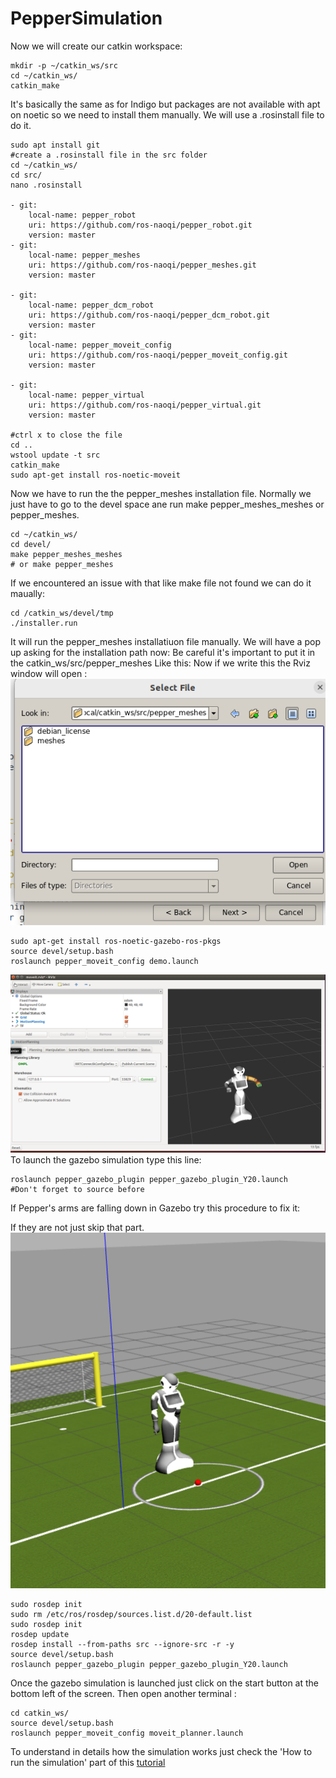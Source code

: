 # PepperSimulation



Now we will create our catkin workspace:

```
mkdir -p ~/catkin_ws/src
cd ~/catkin_ws/
catkin_make
```
It's basically the same as for Indigo but packages are not available with apt on noetic so we need to install them manually.
We will use a .rosinstall file to do it.
```
sudo apt install git
#create a .rosinstall file in the src folder
cd ~/catkin_ws/
cd src/
nano .rosinstall

- git:
    local-name: pepper_robot
    uri: https://github.com/ros-naoqi/pepper_robot.git
    version: master
- git:
    local-name: pepper_meshes
    uri: https://github.com/ros-naoqi/pepper_meshes.git
    version: master

- git:
    local-name: pepper_dcm_robot
    uri: https://github.com/ros-naoqi/pepper_dcm_robot.git
    version: master
- git:
    local-name: pepper_moveit_config
    uri: https://github.com/ros-naoqi/pepper_moveit_config.git
    version: master
    
- git:
    local-name: pepper_virtual
    uri: https://github.com/ros-naoqi/pepper_virtual.git
    version: master

#ctrl x to close the file
cd ..
wstool update -t src
catkin_make
sudo apt-get install ros-noetic-moveit
```
Now we have to run the the pepper_meshes installation file. 
Normally we just have to go to the devel space ane run make pepper_meshes_meshes or pepper_meshes.
```
cd ~/catkin_ws/
cd devel/
make pepper_meshes_meshes
# or make pepper_meshes
```
If we encountered an issue with that like make file not found we can do it maually:
```
cd /catkin_ws/devel/tmp
./installer.run 
```
It will run the pepper_meshes installatiuon file manually.
We will have a pop up asking for the installation path now:
Be careful it's important to put it in the catkin_ws/src/pepper_meshes
Like this:
Now if we write this the Rviz window will open :
![Terminal image](https://github.com/ValentinPFR/Intership_Defence_Report/blob/master/images/Screenshot_from_2024-07-12_16-25-43.png)

```
sudo apt-get install ros-noetic-gazebo-ros-pkgs
source devel/setup.bash 
roslaunch pepper_moveit_config demo.launch
```
![Terminal image](https://github.com/ValentinPFR/Intership_Defence_Report/blob/master/images/Screenshot_from_2024-07-12_06_38_15.png)
To launch the gazebo simulation type this line:
```
roslaunch pepper_gazebo_plugin pepper_gazebo_plugin_Y20.launch
#Don't forget to source before
```
If Pepper's arms are falling down in Gazebo try this procedure to fix it:

If they are not just skip that part.
![Terminal image](https://github.com/ValentinPFR/Intership_Defence_Report/blob/master/images/test.png)

```
sudo rosdep init
sudo rm /etc/ros/rosdep/sources.list.d/20-default.list
sudo rosdep init
rosdep update
rosdep install --from-paths src --ignore-src -r -y
source devel/setup.bash 
roslaunch pepper_gazebo_plugin pepper_gazebo_plugin_Y20.launch
 ```
Once the gazebo simulation is launched just click on the start button at the bottom left of the screen.
Then open another terminal :

```
cd catkin_ws/
source devel/setup.bash
roslaunch pepper_moveit_config moveit_planner.launch
```
To understand in details how the simulation works just check the 'How to run the simulation' part of this [tutorial]([https://gitlab-fi.ostfalia.de/hcr-lab/simulation/peppersimulation/-/blob/master/Final%20part%20how%20to%20use%20the%20bridge/README.md#how-to-run-the-simulation:~:text=How%20to%20run%20the%20simulation](https://gitlab-fi.ostfalia.de/hcr-lab/simulation/peppersimulation/-/tree/master/How%20to%20use%20the%20bridge#how-to-run-the-simulation))

